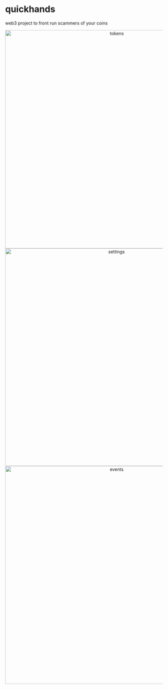 # quickhands
 web3 project to front run scammers of your coins
<p align="center">
  <img width="698" alt="tokens" src="https://user-images.githubusercontent.com/2999212/160060748-d844de28-c080-499d-ac0b-f04f4b491525.png">
  <img width="696" alt="settings" src="https://user-images.githubusercontent.com/2999212/160060605-8e2df541-3fdc-4bb4-93c7-8b91ea065e30.png">
  <img width="697" alt="events" src="https://user-images.githubusercontent.com/2999212/160060613-6d5af824-458a-42b4-8662-ca47705ba6ec.png">
 </p>
